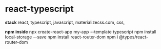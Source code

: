 # react-typescript

**stack**
react, typescript, javascript, materializecss.com, css, 

**npm inside**
npx create-react-app my-app --template typescript
npm install local-storage --save
npm install react-router-dom
npm i @types/react-router-dom



